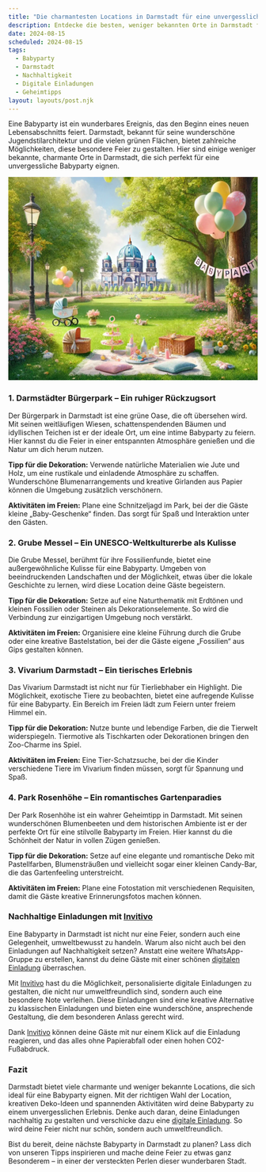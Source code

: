```yaml
---
title: "Die charmantesten Locations in Darmstadt für eine unvergessliche Babyparty: Insider-Tipps und nachhaltige Ideen"
description: Entdecke die besten, weniger bekannten Orte in Darmstadt für eine einzigartige Babyparty, inklusive nachhaltiger Deko-Tipps und personalisierten digitalen Einladungen.
date: 2024-08-15
scheduled: 2024-08-15
tags:
  - Babyparty
  - Darmstadt
  - Nachhaltigkeit
  - Digitale Einladungen
  - Geheimtipps
layout: layouts/post.njk
---
```


Eine Babyparty ist ein wunderbares Ereignis, das den Beginn eines neuen Lebensabschnitts feiert. Darmstadt, bekannt für seine wunderschöne Jugendstilarchitektur und die vielen grünen Flächen, bietet zahlreiche Möglichkeiten, diese besondere Feier zu gestalten. Hier sind einige weniger bekannte, charmante Orte in Darmstadt, die sich perfekt für eine unvergessliche Babyparty eignen.

![Babyparty im Park](/img/picnic-park.webp)

### 1. **Darmstädter Bürgerpark – Ein ruhiger Rückzugsort**

Der Bürgerpark in Darmstadt ist eine grüne Oase, die oft übersehen wird. Mit seinen weitläufigen Wiesen, schattenspendenden Bäumen und idyllischen Teichen ist er der ideale Ort, um eine intime Babyparty zu feiern. Hier kannst du die Feier in einer entspannten Atmosphäre genießen und die Natur um dich herum nutzen.

**Tipp für die Dekoration:** Verwende natürliche Materialien wie Jute und Holz, um eine rustikale und einladende Atmosphäre zu schaffen. Wunderschöne Blumenarrangements und kreative Girlanden aus Papier können die Umgebung zusätzlich verschönern.

**Aktivitäten im Freien:** Plane eine Schnitzeljagd im Park, bei der die Gäste kleine „Baby-Geschenke“ finden. Das sorgt für Spaß und Interaktion unter den Gästen.

### 2. **Grube Messel – Ein UNESCO-Weltkulturerbe als Kulisse**

Die Grube Messel, berühmt für ihre Fossilienfunde, bietet eine außergewöhnliche Kulisse für eine Babyparty. Umgeben von beeindruckenden Landschaften und der Möglichkeit, etwas über die lokale Geschichte zu lernen, wird diese Location deine Gäste begeistern.

**Tipp für die Dekoration:** Setze auf eine Naturthematik mit Erdtönen und kleinen Fossilien oder Steinen als Dekorationselemente. So wird die Verbindung zur einzigartigen Umgebung noch verstärkt.

**Aktivitäten im Freien:** Organisiere eine kleine Führung durch die Grube oder eine kreative Bastelstation, bei der die Gäste eigene „Fossilien“ aus Gips gestalten können.

### 3. **Vivarium Darmstadt – Ein tierisches Erlebnis**

Das Vivarium Darmstadt ist nicht nur für Tierliebhaber ein Highlight. Die Möglichkeit, exotische Tiere zu beobachten, bietet eine aufregende Kulisse für eine Babyparty. Ein Bereich im Freien lädt zum Feiern unter freiem Himmel ein.

**Tipp für die Dekoration:** Nutze bunte und lebendige Farben, die die Tierwelt widerspiegeln. Tiermotive als Tischkarten oder Dekorationen bringen den Zoo-Charme ins Spiel.

**Aktivitäten im Freien:** Eine Tier-Schatzsuche, bei der die Kinder verschiedene Tiere im Vivarium finden müssen, sorgt für Spannung und Spaß.

### 4. **Park Rosenhöhe – Ein romantisches Gartenparadies**

Der Park Rosenhöhe ist ein wahrer Geheimtipp in Darmstadt. Mit seinen wunderschönen Blumenbeeten und dem historischen Ambiente ist er der perfekte Ort für eine stilvolle Babyparty im Freien. Hier kannst du die Schönheit der Natur in vollen Zügen genießen.

**Tipp für die Dekoration:** Setze auf eine elegante und romantische Deko mit Pastellfarben, Blumensträußen und vielleicht sogar einer kleinen Candy-Bar, die das Gartenfeeling unterstreicht.

**Aktivitäten im Freien:** Plane eine Fotostation mit verschiedenen Requisiten, damit die Gäste kreative Erinnerungsfotos machen können.

### **Nachhaltige Einladungen mit [Invitivo](https://invitivo.com/create)**

Eine Babyparty in Darmstadt ist nicht nur eine Feier, sondern auch eine Gelegenheit, umweltbewusst zu handeln. Warum also nicht auch bei den Einladungen auf Nachhaltigkeit setzen? Anstatt eine weitere WhatsApp-Gruppe zu erstellen, kannst du deine Gäste mit einer schönen [digitalen Einladung](https://invitivo.com/) überraschen.

Mit [Invitivo](https://invitivo.com/) hast du die Möglichkeit, personalisierte digitale Einladungen zu gestalten, die nicht nur umweltfreundlich sind, sondern auch eine besondere Note verleihen. Diese Einladungen sind eine kreative Alternative zu klassischen Einladungen und bieten eine wunderschöne, ansprechende Gestaltung, die dem besonderen Anlass gerecht wird.

Dank [Invitivo](https://invitivo.com/) können deine Gäste mit nur einem Klick auf die Einladung reagieren, und das alles ohne Papierabfall oder einen hohen CO2-Fußabdruck.

### **Fazit**

Darmstadt bietet viele charmante und weniger bekannte Locations, die sich ideal für eine Babyparty eignen. Mit der richtigen Wahl der Location, kreativen Deko-Ideen und spannenden Aktivitäten wird deine Babyparty zu einem unvergesslichen Erlebnis. Denke auch daran, deine Einladungen nachhaltig zu gestalten und verschicke dazu eine [digitale Einladung](https://invitivo.com). So wird deine Feier nicht nur schön, sondern auch umweltfreundlich.

Bist du bereit, deine nächste Babyparty in Darmstadt zu planen? Lass dich von unseren Tipps inspirieren und mache deine Feier zu etwas ganz Besonderem – in einer der versteckten Perlen dieser wunderbaren Stadt.
